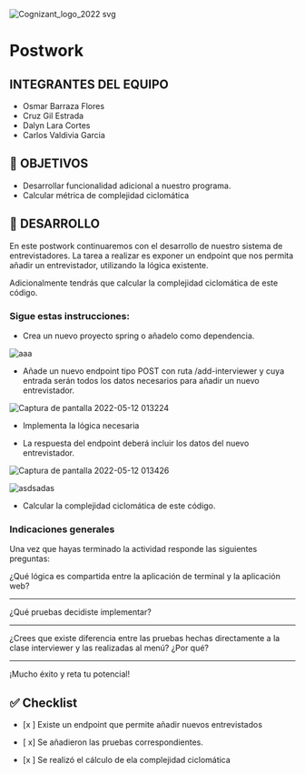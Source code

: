 ![Cognizant_logo_2022 svg](https://user-images.githubusercontent.com/77414220/167276034-fc9aba50-8b81-4ce6-8da8-db3aea61e87b.png)

# Postwork

## INTEGRANTES DEL EQUIPO

- Osmar Barraza Flores
- Cruz Gil Estrada
- Dalyn Lara Cortes
- Carlos Valdivia Garcia

## 🎯 OBJETIVOS

- Desarrollar funcionalidad adicional a nuestro programa.
- Calcular métrica de complejidad ciclomática

## 🚀 DESARROLLO

En este postwork continuaremos con el desarrollo de nuestro sistema de entrevistadores. La tarea a realizar es exponer un endpoint que nos permita añadir un entrevistador, utilizando la lógica existente.

Adicionalmente tendrás que calcular la complejidad ciclomática de este código.

### Sigue estas instrucciones:

- Crea un nuevo proyecto spring o añadelo como dependencia.

![aaa](https://user-images.githubusercontent.com/23124413/168028619-3129dc2d-b1f6-4eb4-8fc8-9b2aead00ea2.jpg)


- Añade un nuevo endpoint tipo POST con ruta /add-interviewer  y cuya entrada serán todos los datos necesarios para añadir un nuevo entrevistador.

![Captura de pantalla 2022-05-12 013224](https://user-images.githubusercontent.com/23124413/168027813-df2d9ec1-fcdd-438a-9f2c-40f8a6534ecf.jpg)


- Implementa la lógica necesaria

- La respuesta del endpoint deberá incluir los datos del nuevo entrevistador.

![Captura de pantalla 2022-05-12 013426](https://user-images.githubusercontent.com/23124413/168028192-abf28eee-31ab-49d6-ad62-2de8e8cbc5b1.jpg)

![asdsadas](https://user-images.githubusercontent.com/23124413/168028359-296d5bbd-2c0f-4a8f-a917-41bff3ac45f3.jpg)


- Calcular la complejidad ciclomática de este código.

### Indicaciones generales

Una vez que hayas terminado  la actividad responde las siguientes preguntas:

¿Qué lógica es compartida entre la aplicación de terminal y la aplicación web?
_________________________________________________________________________________________________________________________________________________________________________________________________________________________________
¿Qué pruebas decidiste implementar?
_________________________________________________________________________________________________________________________________________________________________________________________________________________________________

¿Crees que existe diferencia entre las pruebas hechas directamente a la clase interviewer y las realizadas al menú? ¿Por qué?
_________________________________________________________________________________________________________________________________________________________________________________________________________________________________

¡Mucho éxito y reta tu potencial!






## ✅ Checklist


- [x ] Existe un endpoint que permite añadir nuevos entrevistados




- [ x] Se añadieron las pruebas correspondientes.




- [x ] Se realizó el cálculo de ela complejidad ciclomática
